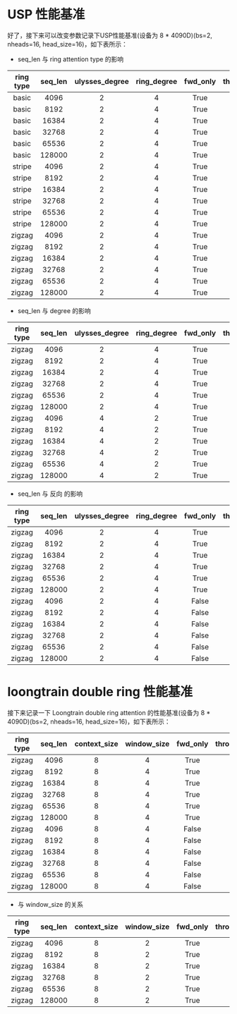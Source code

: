 # USP 性能基准

好了，接下来可以改变参数记录下USP性能基准(设备为 8 * 4090D)(bs=2, nheads=16, head_size=16)，如下表所示：

- seq_len 与 ring attention type 的影响 

| ring type | seq_len | ulysses_degree | ring_degree | fwd_only | throughput(iters/s) | latency(ms/iter) | peak memory(MB/device) | speed(TFLOPS) |
| :----: | :----: | :----: | :----: | :----: | :----: | :----: | :----: | :----: |
| basic | 4096 | 2 | 4 | True | 84.019 | 11.902 | 240 | 11.5 |
| basic | 8192 | 2 | 4 | True | 84.852 | 11.785 | 480 | 46.6 |
| basic | 16384 | 2 | 4 | True | 44.255 | 22.596 | 960 | 97.3 |
| basic | 32768 | 2 | 4 | True | 12.837 | 77.898 | 1920 | 112.9 |
| basic | 65536 | 2 | 4 | True | 6.444 | 155.191 | 3841 | 226.7 |
| basic | 128000 | 2 | 4 | True | 2.644 | 378.174 | 7518.9 | 354.9 |
| stripe | 4096 | 2 | 4 | True | 59.643 | 16.767 | 244.1 | 8.2 |
| stripe | 8192 | 2 | 4 | True | 48.455 | 20.638 | 488.3 | 26.6 |
| stripe | 16384 | 2 | 4 | True | 31.839 | 31.408 | 976.7 | 70.0 |
| stripe | 32768 | 2 | 4 | True | 17.832 | 56.078 | 1953.5 | 156.8 |
| stripe | 65536 | 2 | 4 | True | 6.540 | 152.911 | 3907.0 | 230.1 |
| stripe | 128000 | 2 | 4 | True | 3.184 | 314.057 | 7638.8 | 427.3 |
| zigzag | 4096 | 2 | 4 | True | 71.727 | 13.942 | 240.1 | 9.8 |
| zigzag | 8192 | 2 | 4 | True | 44.264 | 22.592 | 480.3 | 24.3 |
| zigzag | 16384 | 2 | 4 | True | 32.001 | 31.249 | 960.5 | 70.4 |
| zigzag | 32768 | 2 | 4 | True | 17.036 | 58.700 | 1921 | 149.8 |
| zigzag | 65536 | 2 | 4 | True | 6.026 | 165.935 | 3842.0 | 212.0 |
| zigzag | 128000 | 2 | 4 | True | 3.123 | 320.243 | 7514.0 | 419.1 |


- seq_len 与 degree 的影响 

| ring type | seq_len | ulysses_degree | ring_degree | fwd_only | throughput(iters/s) | latency(ms/iter) | peak memory(MB/device) | speed(TFLOPS) |
| :----: | :----: | :----: | :----: | :----: | :----: | :----: | :----: | :----: |
| zigzag | 4096 | 2 | 4 | True | 71.727 | 13.942 | 240.1 | 9.8 |
| zigzag | 8192 | 2 | 4 | True | 44.264 | 22.592 | 480.3 | 24.3 |
| zigzag | 16384 | 2 | 4 | True | 32.001 | 31.249 | 960.5 | 70.4 |
| zigzag | 32768 | 2 | 4 | True | 17.036 | 58.700 | 1921 | 149.8 |
| zigzag | 65536 | 2 | 4 | True | 6.026 | 165.935 | 3842.0 | 212.0 |
| zigzag | 128000 | 2 | 4 | True | 3.123 | 320.243 | 7514.0 | 419.1 |
| zigzag | 4096 | 4 | 2 | True | 203.134 | 4.923 | 240.1 | 27.9 |
| zigzag | 8192 | 4 | 2 | True | 102.374 | 9.768 | 480.3 | 56.3 |
| zigzag | 16384 | 4 | 2 | True | 51.234 | 19.518 | 960.5 | 112.7 |
| zigzag | 32768 | 4 | 2 | True | 19.720 | 50.709 | 1921 | 173.5 |
| zigzag | 65536 | 4 | 2 | True | 8.613 | 116.098 | 3842.0 | 303.1 |
| zigzag | 128000 | 4 | 2 | True | 3.639 | 274.807 | 7514.0 | 488.4 |


- seq_len 与 反向 的影响 

| ring type | seq_len | ulysses_degree | ring_degree | fwd_only | throughput(iters/s) | latency(ms/iter) | peak memory(MB/device) | speed(TFLOPS) |
| :----: | :----: | :----: | :----: | :----: | :----: | :----: | :----: | :----: |
| zigzag | 4096 | 2 | 4 | True | 71.727 | 13.942 | 240.1 | 9.8 |
| zigzag | 8192 | 2 | 4 | True | 44.264 | 22.592 | 480.3 | 24.3 |
| zigzag | 16384 | 2 | 4 | True | 32.001 | 31.249 | 960.5 | 70.4 |
| zigzag | 32768 | 2 | 4 | True | 17.036 | 58.700 | 1921 | 149.8 |
| zigzag | 65536 | 2 | 4 | True | 6.026 | 165.935 | 3842.0 | 212.0 |
| zigzag | 128000 | 2 | 4 | True | 3.123 | 320.243 | 7514.0 | 419.1 |
| zigzag | 4096 | 2 | 4 | False | 31.615 | 31.631 | 240.1 | 15.2 |
| zigzag | 8192 | 2 | 4 | False | 20.200 | 49.505 | 480.3 | 38.8 |
| zigzag | 16384 | 2 | 4 | False | 10.513 | 95.121 | 960.5 | 80.9 |
| zigzag | 32768 | 2 | 4 | False | 5.714 | 175.013 | 1921 | 175.9 |
| zigzag | 65536 | 2 | 4 | False | 2.134 | 468.519 | 3842.0 | 262.8 |
| zigzag | 128000 | 2 | 4 | False | 1.170 | 854.512 | 7514.0 | 549.7 |


# loongtrain double ring 性能基准

接下来记录一下 Loongtrain double ring attention 的性能基准(设备为 8 * 4090D)(bs=2, nheads=16, head_size=16)，如下表所示：

| ring type | seq_len | context_size | window_size | fwd_only | throughput(iters/s) | latency(ms/iter) | peak memory(MB/device) | speed(TFLOPS) |
| :----: | :----: | :----: | :----: | :----: | :----: | :----: | :----: | :----: |
| zigzag | 4096 | 8 | 4 | True | 57.112 | 17.509 | 228.1 | 7.8 |
| zigzag | 8192 | 8 | 4 | True | 46.554 | 21.480 | 456.3 | 25.6 |
| zigzag | 16384 | 8 | 4 | True | 30.797 | 32.471 | 912.7 | 67.7 |
| zigzag | 32768 | 8 | 4 | True | 17.982 | 55.610 | 1825.5 | 158.2 |
| zigzag | 65536 | 8 | 4 | True | 7.416 | 134.849 | 3651.0 | 260.9 |
| zigzag | 128000 | 8 | 4 | True | 3.270 | 305.810 | 7145.8 | 438.8 |
| zigzag | 4096 | 8 | 4 | False | 29.410 | 34.002 | 228.1 | 14.1 |
| zigzag | 8192 | 8 | 4 | False | 18.230 | 54.853 | 456.4 | 35.1 |
| zigzag | 16384 | 8 | 4 | False | 10.783 | 92.736 | 912.7 | 83.0 |
| zigzag | 32768 | 8 | 4 | False | 5.580 | 179.200 | 1825.5 | 171.8 |
| zigzag | 65536 | 8 | 4 | False | 1.774 | 563.702 | 3651.0 | 218.4 |
| zigzag | 128000 | 8 | 4 | False | 0.998 | 1001.561 | 7145.8 | 469.0 |


- 与 window_size 的关系

| ring type | seq_len | context_size | window_size | fwd_only | throughput(iters/s) | latency(ms/iter) | peak memory(MB/device) | speed(TFLOPS) |
| :----: | :----: | :----: | :----: | :----: | :----: | :----: | :----: | :----: |
| zigzag | 4096 | 8 | 2 | True | 71.676 | 13.952 | 228.1 | 9.8 |
| zigzag | 8192 | 8 | 2 | True | 52.277 | 19.129 | 456.3 | 28.7 |
| zigzag | 16384 | 8 | 2 | True | 31.828 | 31.419 | 912.7 | 69.9 |
| zigzag | 32768 | 8 | 2 | True | 17.982 | 50.553 | 1825.5 | 173.9 |
| zigzag | 65536 | 8 | 2 | True | 8.186 | 122.157 | 3651.0 | 288.0 |
| zigzag | 128000 | 8 | 2 | True | 3.206 | 311.917 | 7144.8 | 430.3 |

